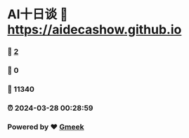 #  AI十日谈  :link: https://aidecashow.github.io 
### :page_facing_up: [2](https://aidecashow.github.io/tag.html) 
### :speech_balloon: 0 
### :hibiscus: 11340 
### :alarm_clock: 2024-03-28 00:28:59 
### Powered by :heart: [Gmeek](https://github.com/Meekdai/Gmeek)
